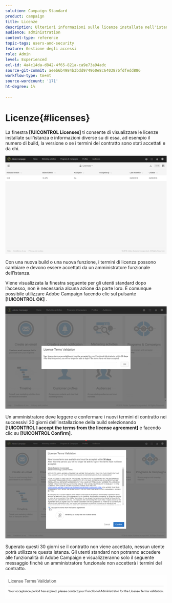 ```yaml
---
solution: Campaign Standard
product: campaign
title: Licenze
description: Ulteriori informazioni sulle licenze installate nell'istanza.
audience: administration
content-type: reference
topic-tags: users-and-security
feature: Gestione degli accessi
role: Admin
level: Experienced
exl-id: 4a4c14da-d842-4f65-821a-ca9e73a94adc
source-git-commit: aeeb6b4984b3bdd974960e8c6403876fdfedd886
workflow-type: tm+mt
source-wordcount: '171'
ht-degree: 1%

---
```


# Licenze{#licenses}

La finestra **[!UICONTROL Licenses]** ti consente di visualizzare le licenze installate sull&#39;istanza e informazioni diverse su di essa, ad esempio il numero di build, la versione o se i termini del contratto sono stati accettati e da chi.

![](assets/license_1.png)

Con una nuova build o una nuova funzione, i termini di licenza possono cambiare e devono essere accettati da un amministratore funzionale dell’istanza.

Viene visualizzata la finestra seguente per gli utenti standard dopo l’accesso, non è necessaria alcuna azione da parte loro. È comunque possibile utilizzare Adobe Campaign facendo clic sul pulsante **[!UICONTROL OK]** .

![](assets/license_2.png)

Un amministratore deve leggere e confermare i nuovi termini di contratto nei successivi 30 giorni dell’installazione della build selezionando **[!UICONTROL I accept the terms from the license agreement]** e facendo clic su **[!UICONTROL Confirm]**.

![](assets/license_3.png)

Superato questi 30 giorni se il contratto non viene accettato, nessun utente potrà utilizzare questa istanza. Gli utenti standard non potranno accedere alle funzionalità di Adobe Campaign e visualizzeranno solo il seguente messaggio finché un amministratore funzionale non accetterà i termini del contratto.

![](assets/license_4.png)
